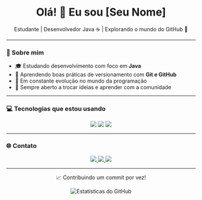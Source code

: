 <h1 align="center">Olá! 👋 Eu sou [Seu Nome]</h1>

<p align="center">
  Estudante | Desenvolvedor Java ☕ | Explorando o mundo do GitHub 🚀
</p>

---

### 🧠 Sobre mim

- 🎓 Estudando desenvolvimento com foco em **Java**
- 🧰 Aprendendo boas práticas de versionamento com **Git e GitHub**
- 🌱 Em constante evolução no mundo da programação
- 💬 Sempre aberto a trocar ideias e aprender com a comunidade

---

### 💻 Tecnologias que estou usando

<p align="center">
  <img src="https://img.shields.io/badge/Java-%23ED8B00?style=for-the-badge&logo=openjdk&logoColor=white"/>
  <img src="https://img.shields.io/badge/Git-%23F05033?style=for-the-badge&logo=git&logoColor=white"/>
  <img src="https://img.shields.io/badge/GitHub-%23181717?style=for-the-badge&logo=github&logoColor=white"/>
</p>

---

### 🌐 Contato

<p align="center">
  <a href="https://github.com/seunome" target="_blank">
    <img src="https://img.shields.io/badge/GitHub-100000?style=for-the-badge&logo=github&logoColor=white"/>
  </a>
  <a href="mailto:seuemail@gmail.com">
    <img src="https://img.shields.io/badge/Email-D14836?style=for-the-badge&logo=gmail&logoColor=white"/>
  </a>
  <a href="https://linkedin.com/in/seulinkedin" target="_blank">
    <img src="https://img.shields.io/badge/LinkedIn-0077B5?style=for-the-badge&logo=linkedin&logoColor=white"/>
  </a>
</p>

---

<p align="center">
  📈 Contribuindo um commit por vez!
</p>

<p align="center">
  <img src="https://github-readme-stats.vercel.app/api?username=seunome&show_icons=true&theme=tokyonight" alt="Estatísticas do GitHub" />
</p>
